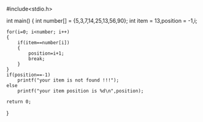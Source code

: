 #include<stdio.h>

int main()
{
    int number[] = {5,3,7,14,25,13,56,90};
    int item = 13,position = -1,i;

    for(i=0; i<number; i++)
    {
        if(item==number[i])
        {
            position=i+1;
            break;
        }
    }
    if(position==-1)
        printf("your item is not found !!!");
    else
        printf("your item position is %d\n",position);

    return 0;
}
